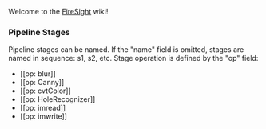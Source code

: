 Welcome to the [FireSight](https://github.com/firepick1/FireSight/blob/master/README.md) wiki!

### Pipeline Stages 
Pipeline stages can be named. If the "name" field is omitted, stages are named in sequence: s1, s2, etc. Stage operation is defined by the "op" field:
* [[op: blur]]
* [[op: Canny]]
* [[op: cvtColor]]
* [[op: HoleRecognizer]]
* [[op: imread]]
* [[op: imwrite]]

